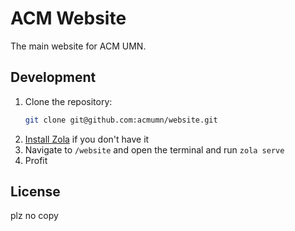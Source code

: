 ACM Website
===========

The main website for ACM UMN.

Development
-------

1. Clone the repository:
    ```bash
    git clone git@github.com:acmumn/website.git
    ```
2. [Install Zola](https://www.getzola.org/documentation/getting-started/installation/) if you don't have it
3. Navigate to `/website` and open the terminal and run `zola serve`
4. Profit

License
-------

plz no copy

